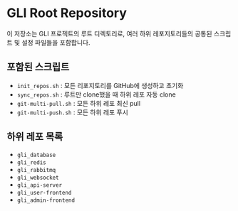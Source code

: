 # GLI Root Repository

이 저장소는 GLI 프로젝트의 루트 디렉토리로, 여러 하위 레포지토리들의 공통된 스크립트 및 설정 파일들을 포함합니다.

## 포함된 스크립트

- `init_repos.sh` : 모든 리포지토리를 GitHub에 생성하고 초기화
- `sync_repos.sh` : 루트만 clone했을 때 하위 레포 자동 clone
- `git-multi-pull.sh` : 모든 하위 레포 최신 pull
- `git-multi-push.sh` : 모든 하위 레포 푸시

## 하위 레포 목록

- `gli_database`
- `gli_redis`
- `gli_rabbitmq`
- `gli_websocket`
- `gli_api-server`
- `gli_user-frontend`
- `gli_admin-frontend`
